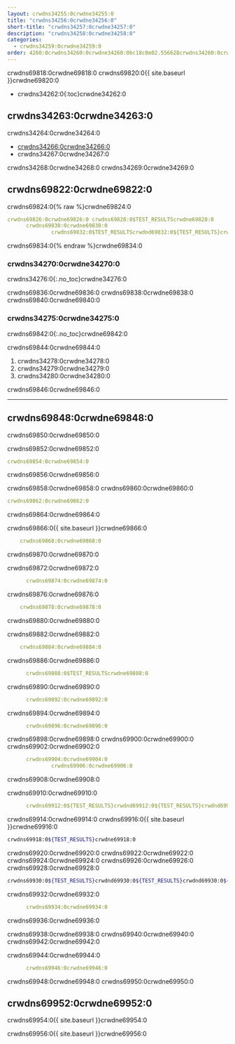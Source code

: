 ```yaml
---
layout: crwdns34255:0crwdne34255:0
title: "crwdns34256:0crwdne34256:0"
short-title: "crwdns34257:0crwdne34257:0"
description: "crwdns34258:0crwdne34258:0"
categories:
  - crwdns34259:0crwdne34259:0
order: 4260:0crwdns34260:0crwdne34260:0bc18c0e02.556628crwdns34260:0crwdne34260:06crwdns34260:0crwdne34260:0
---
```

crwdns69818:0crwdne69818:0 crwdns69820:0{{ site.baseurl }}crwdne69820:0

- crwdns34262:0{:toc}crwdne34262:0

## crwdns34263:0crwdne34263:0

crwdns34264:0crwdne34264:0

- <a href="crwdns34265:0crwdne34265:0" target="_blank">crwdns34266:0crwdne34266:0</a>
- crwdns34267:0crwdne34267:0

crwdns34268:0crwdne34268:0 crwdns34269:0crwdne34269:0

## crwdns69822:0crwdne69822:0

crwdns69824:0{% raw %}crwdne69824:0

```yaml
crwdns69826:0crwdne69826:0 crwdns69828:0$TEST_RESULTScrwdne69828:0
      crwdns69830:0crwdne69830:0
              crwdns69832:0$TEST_RESULTScrwdnd69832:0${TEST_RESULTS}crwdnd69832:0${TEST_RESULTS}crwdnd69832:0${TEST_RESULTS}crwdne69832:0
```

crwdns69834:0{% endraw %}crwdne69834:0

### crwdns34270:0crwdne34270:0

crwdns34276:0{:.no_toc}crwdne34276:0

crwdns69836:0crwdne69836:0 crwdns69838:0crwdne69838:0 crwdns69840:0crwdne69840:0

### crwdns34275:0crwdne34275:0

crwdns69842:0{:.no_toc}crwdne69842:0

crwdns69844:0crwdne69844:0

1. crwdns34278:0crwdne34278:0
2. crwdns34279:0crwdne34279:0
3. crwdns34280:0crwdne34280:0

crwdns69846:0crwdne69846:0

* * *

## crwdns69848:0crwdne69848:0

crwdns69850:0crwdne69850:0

crwdns69852:0crwdne69852:0

```yaml
crwdns69854:0crwdne69854:0
```

crwdns69856:0crwdne69856:0

crwdns69858:0crwdne69858:0 crwdns69860:0crwdne69860:0

```yaml
crwdns69862:0crwdne69862:0
```

crwdns69864:0crwdne69864:0

crwdns69866:0{{ site.baseurl }}crwdne69866:0

```yaml
    crwdns69868:0crwdne69868:0
```

crwdns69870:0crwdne69870:0

crwdns69872:0crwdne69872:0

```yaml
      crwdns69874:0crwdne69874:0
```

crwdns69876:0crwdne69876:0

```yaml
    crwdns69878:0crwdne69878:0
```

crwdns69880:0crwdne69880:0

crwdns69882:0crwdne69882:0

```yaml
    crwdns69884:0crwdne69884:0
```

crwdns69886:0crwdne69886:0

```yaml
      crwdns69888:0$TEST_RESULTScrwdne69888:0
```

crwdns69890:0crwdne69890:0

```yaml
      crwdns69892:0crwdne69892:0
```

crwdns69894:0crwdne69894:0

```yaml
      crwdns69896:0crwdne69896:0
```

crwdns69898:0crwdne69898:0 crwdns69900:0crwdne69900:0 crwdns69902:0crwdne69902:0

```yaml
      crwdns69904:0crwdne69904:0
              crwdns69906:0crwdne69906:0
```

crwdns69908:0crwdne69908:0

crwdns69910:0crwdne69910:0

```yaml
      crwdns69912:0${TEST_RESULTS}crwdnd69912:0${TEST_RESULTS}crwdnd69912:0${TEST_RESULTS}crwdne69912:0
```

crwdns69914:0crwdne69914:0 crwdns69916:0{{ site.baseurl }}crwdne69916:0

```bash
crwdns69918:0${TEST_RESULTS}crwdne69918:0
```

crwdns69920:0crwdne69920:0 crwdns69922:0crwdne69922:0 crwdns69924:0crwdne69924:0 crwdns69926:0crwdne69926:0 crwdns69928:0crwdne69928:0

```bash
crwdns69930:0${TEST_RESULTS}crwdnd69930:0${TEST_RESULTS}crwdnd69930:0${TEST_RESULTS}crwdne69930:0
```

crwdns69932:0crwdne69932:0

```yaml
      crwdns69934:0crwdne69934:0
```

crwdns69936:0crwdne69936:0

crwdns69938:0crwdne69938:0 crwdns69940:0crwdne69940:0 crwdns69942:0crwdne69942:0

crwdns69944:0crwdne69944:0

```yaml
      crwdns69946:0crwdne69946:0
```

crwdns69948:0crwdne69948:0 crwdns69950:0crwdne69950:0

## crwdns69952:0crwdne69952:0

crwdns69954:0{{ site.baseurl }}crwdne69954:0

crwdns69956:0{{ site.baseurl }}crwdne69956:0